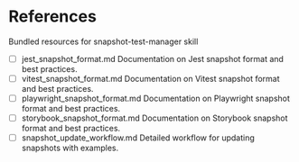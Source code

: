 # References

Bundled resources for snapshot-test-manager skill

- [ ] jest_snapshot_format.md Documentation on Jest snapshot format and best practices.
- [ ] vitest_snapshot_format.md Documentation on Vitest snapshot format and best practices.
- [ ] playwright_snapshot_format.md Documentation on Playwright snapshot format and best practices.
- [ ] storybook_snapshot_format.md Documentation on Storybook snapshot format and best practices.
- [ ] snapshot_update_workflow.md Detailed workflow for updating snapshots with examples.
